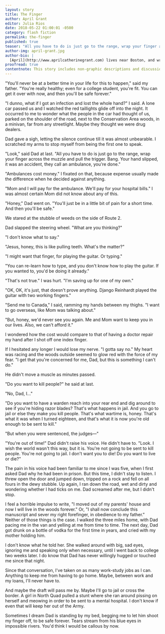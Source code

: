 ```yaml
---
layout: story
title: The Finger
author: April Grant
editor: Julia Rios
date: 2018-05-22 01:00:01 -0500
category: flash fiction
permalink: the-finger
published: true
teaser: "All you have to do is just go to the range, wrap your finger across the muzzle and pull the trigger. Bang. Your hand slipped, it was an accident, they call an ambulance, you're done."
author-img: april-grant.jpg
author-bio: |
  [April](http://www.aprilcatherinegrant.com) lives near Boston, and writes stories, poems, and songs. She has published poetry in _Strange Horizons_ and _Mythic Delirium_, and in the anthology _The Moment of Change_ (2012). Her other interests include traditional music, contra dancing, biking, container gardening, and appreciating actors from classic horror movies.
proofread: true
contentnote: This story includes non-graphic descriptions and discussions of gun violence.
---
```


"You'll never be at a better time in your life for this to happen," said my father. "You're really healthy; even for a college student, you're fit. You can get it over with now, and then you'll be safe forever."

"I dunno, what if I got an infection and lost the whole hand?" I said. A lone car passed us and I watched the red taillights glide off into the night. It occurred to me to wonder what the people in the car had thought of us, parked on the shoulder of the road, next to the Conservation Area woods, in a minivan, far from any streetlight. Maybe they thought we were drug dealers.

Dad gave a sigh, letting the silence continue till it was almost unbearable. I scratched my arms to stop myself from being the first one to speak.

"Look," said Dad at last. "All you have to do is just go to the range, wrap your finger across the muzzle and pull the trigger. Bang. Your hand slipped, it was an accident, they call an ambulance, you're done."

"Ambulances cost money." I fixated on that, because expense usually made the difference when he decided against anything.

"Mom and I will pay for the ambulance. We'll pay for your hospital bills." I was almost certain Mom did not know about any of this.

"Honey," Dad went on. "You'll just be in a little bit of pain for a short time. And then you'll be safe."

We stared at the stubble of weeds on the side of Route 2.

Dad slapped the steering wheel. "What are you thinking?"

"I don't know what to say."

"Jesus, honey, this is like pulling teeth. What's the matter?"

"I might want that finger, for playing the guitar. Or typing."

"You can re-learn how to type, and you don't know how to play the guitar. If you wanted to, you'd be doing it already."

"That's not true." I was hurt. "I'm saving up for one of my own."

"OK, OK, it's just, that doesn't prove anything. Django Reinhardt played the guitar with two working fingers."

"Send me to Canada," I said, ramming my hands between my thighs. "I want to go overseas, like Mom was talking about."

"But, honey, we'd never see you again. Me and Mom want to keep you in our lives. Also, we can't afford it."

I wondered how the cost would compare to that of having a doctor repair my hand after I shot off one index finger.

If I hesitated any longer I would lose my nerve. "I gotta say no." My heart was racing and the woods outside seemed to glow red with the force of my fear. "I get that you're concerned for me, Dad, but this is something I can't do."

He didn't move a muscle as minutes passed.

"Do you want to kill people?" he said at last.

"No, Dad, I..."

"Do you want to have a warden reach into your rear end and dig around to see if you're hiding razor blades? That's what happens in jail. And you go to jail or else they make you kill people. That's what wartime is, honey. That's what it was when I turned eighteen, and that's what it is now you're old enough to be sent to kill."

"But when you were sentenced, the judges—"

"You're out of time!" Dad didn't raise his voice. He didn't have to. "Look. I wish the world wasn't this way, but it is. You're not going to be sent to kill people. You're not going to jail. I don't want you to die! Do you want to live or die?"

The pain in his voice had been familiar to me since I was five, when I first asked Dad why he had been in prison. But this time, I didn't stay to listen. I threw open the door and jumped down, tripped on a rock and fell on all fours in the dewy stubble. Up again, I ran down the road, wet and dirty and wondering whether I had ticks on me. Dad screamed after me, but I didn't stop.

I feel a horrible impulse to write, "I moved out of my parents' house and now I will live in the woods forever." Or, "I shall now conclude this manuscript and sever my right forefinger, in obedience to my father." Neither of those things is the case. I walked the three miles home, with Dad pacing me in the van and yelling at me from time to time. The next day, Dad got drunk on a bottle of vodka for the first time in years, and cried with my mother holding him.

I don't know what he told her. She walked around with big, sad eyes, ignoring me and speaking only when necessary, until I went back to college two weeks later. I do know that Dad has never willingly hugged or touched me since that night.

Since that conversation, I've taken on as many work-study jobs as I can. Anything to keep me from having to go home. Maybe, between work and my loans, I'll never have to.

And maybe the draft will pass me by. Maybe I'll go to jail or cross the border. A girl in North Quad pulled a stunt where she ran around pissing on herself and meowing in order to be sent to a mental hospital. I don't know if even that will keep her out of the Army.

Sometimes I dream Dad is standing by my bed, begging me to let him shoot my finger off, to be safe forever. Tears stream from his blue eyes in impossible rivers. You'd think I would be callous by now.
